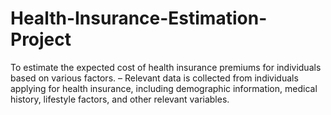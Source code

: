 # Health-Insurance-Estimation-Project
To estimate the expected cost of health insurance premiums for individuals based on various factors. – Relevant data is collected from individuals applying for health insurance, including demographic information, medical history, lifestyle factors, and other relevant variables. 
